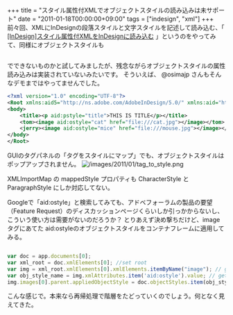 +++
title = "スタイル属性付XMLでオブジェクトスタイルの読み込みは未サポート"
date = "2011-01-18T00:00:00+09:00"
tags = ["indesign", "xml"]
+++
前々回、XMLにInDesignの段落スタイルと文字スタイルを記述して読み込む、「 [[InDesign]スタイル属性付XMLをInDesignに読み込む](http://www.milligramme.cc/wp/archives/3424) 」というのをやってみて、同様にオブジェクトスタイルも

**<image aid:ostyle="オブジェクトスタイル名"></image>**

でできないものかと試してみましたが、残念ながらオブジェクトスタイルの属性読み込みは実装されていないみたいです。 そういえば、 @osimajp さんもそんなデモまではやってませんでした。


```xml
<?xml version="1.0" encoding="UTF-8"?>
<Root xmlns:aid5="http://ns.adobe.com/AdobeInDesign/5.0/" xmlns:aid="http://ns.adobe.com/AdobeInDesign/4.0/">
<body>
    <title><p aid:pstyle="title">THIS IS TITLE</p></title>
    <tom><image aid:ostyle="cat" href="file:///cat.jpg"></image></tom>
    <jerry><image aid:ostyle="mice" href="file:///mouse.jpg"></image></jerry>    
</body>
</Root>
```

GUIのタグパネルの「タグをスタイルにマップ」でも、オブジェクトスタイルはポップアップされません。
![/images/2011/01/tag_to_style.png](/images/2011/01/tag_to_style.png)

XMLImportMap の mappedStyle プロパティも CharacterStyle と ParagraphStyle にしか対応してない。

Googleで「aid:ostyle」と検索してみても、アドベフォーラムの製品の要望（Feature Request）のディスカッションページくらいしか引っかからないし、こういう使い方は需要がないのだろうか？
とりあえず決め撃ちだけど、image タグにあてた aid:ostyleのオブジェクトスタイルをコンテナフレームに適用してみる。

```js

var doc = app.documents[0];
var xml_root = doc.xmlElements[0]; //set root
var img = xml_root.xmlElements[0].xmlElements.itemByName("image"); // get image tag
var obj_style_name = img.xmlAttributes.item('aid:ostyle').value; // get ostyle value
img.images[0].parent.appliedObjectStyle = doc.objectStyles.item(obj_style_name); // apply ostyle to rectangle
```

こんな感じで。本来なら再帰処理で階層をたどっていくのでしょう。何となく見えてきた。